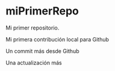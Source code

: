 # miPrimerRepo

Mi primer repositorio.

Mi primera contribución local para Github

Un commit más desde Github

Una actualización más
